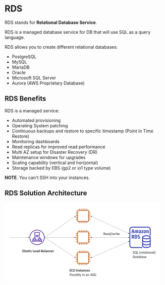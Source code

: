 # RDS

RDS stands for **Relational Database Service**.

RDS is a managed database service for DB that will use SQL as a query language.

RDS allows you to create different relational databases:
- PostgreSQL
- MySQL
- MariaDB
- Oracle
- Microsoft SQL Server
- Aurora (AWS Proprietary Database)

## RDS Benefits

RDS is a managed service:
- Automated provisioning
- Operating System patching
- Continuous backups and restore to specific timestamp (Point in Time Restore)
- Monitoring dashboards
- Read replicas for improved read performance
- Multi AZ setup for Disaster Recovery (DR)
- Maintenance windows for upgrades
- Scaling capability (vertical and horizontal)
- Storage backed by EBS (gp2 or io1 type volume)

**NOTE**. You can't SSH into your instances.

## RDS Solution Architecture

![RDS Solution Architecture](../../images/database/rds_architecture.png)